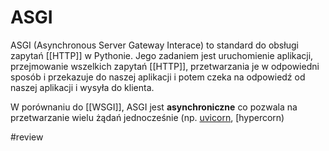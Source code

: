 # ASGI

ASGI (Asynchronous Server Gateway Interace) to standard do obsługi zapytań [[HTTP]] w Pythonie. Jego zadaniem jest uruchomienie aplikacji, przejmowanie wszelkich zapytań [[HTTP]], przetwarzania je w odpowiedni sposób i przekazuje do naszej aplikacji i potem czeka na odpowiedź od naszej aplikacji i wysyła do klienta.

W porównaniu do [[WSGI]], ASGI jest **asynchroniczne** co pozwala na przetwarzanie wielu żądań jednocześnie (np. [uvicorn](https://www.uvicorn.org/), [hypercorn)


#review